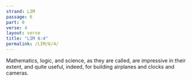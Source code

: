 ```yaml
---
strand: LIM
passage: 6
part: 0
verse: 4
layout: verse
title: "LIM 6:4"
permalink: /LIM/6/4/
---
```

Mathematics, logic, and science, as they are called, are impressive in their extent, and quite useful, indeed, for building airplanes and clocks and cameras.
